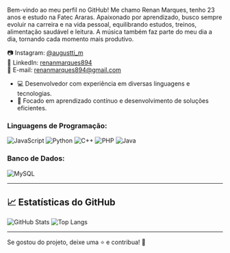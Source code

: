 Bem-vindo ao meu perfil no GitHub! Me chamo Renan Marques, tenho 23 anos e estudo na Fatec Araras. Apaixonado por aprendizado, busco sempre evoluir na carreira e na vida pessoal, equilibrando estudos, treinos, alimentação saudável e leitura. A música também faz parte do meu dia a dia, tornando cada momento mais produtivo.

📷 Instagram: [@augustti_m](https://www.instagram.com/augustti_m)  
💼 LinkedIn: [renanmarques894](https://www.linkedin.com/in/renanmarques894)  
📧 E-mail: [renanmarques894@gmail.com](mailto:renanmarques894@gmail.com)  

- 💻 Desenvolvedor com experiência em diversas linguagens e tecnologias.
- 🎯 Focado em aprendizado contínuo e desenvolvimento de soluções eficientes.

### Linguagens de Programação:  
![JavaScript](https://img.shields.io/badge/-JavaScript-F7DF1E?style=flat-square&logo=javascript&logoColor=black) ![Python](https://img.shields.io/badge/-Python-3776AB?style=flat-square&logo=python&logoColor=white) ![C++](https://img.shields.io/badge/-C++-00599C?style=flat-square&logo=c%2B%2B&logoColor=white) ![PHP](https://img.shields.io/badge/-PHP-777BB4?style=flat-square&logo=php&logoColor=white) ![Java](https://img.shields.io/badge/-Java-007396?style=flat-square&logo=java&logoColor=white)

### Banco de Dados:  
![MySQL](https://img.shields.io/badge/-MySQL-4479A1?style=flat-square&logo=mysql&logoColor=white)

---

## 📈 Estatísticas do GitHub
![GitHub Stats](https://github-readme-stats.vercel.app/api?username=Marques894&show_icons=true&theme=shadow_green)     ![Top Langs](https://github-readme-stats.vercel.app/api/top-langs/?username=Marques894&layout=compact&theme=shadow_green)

---
Se gostou do projeto, deixe uma ⭐ e contribua! 🚀
